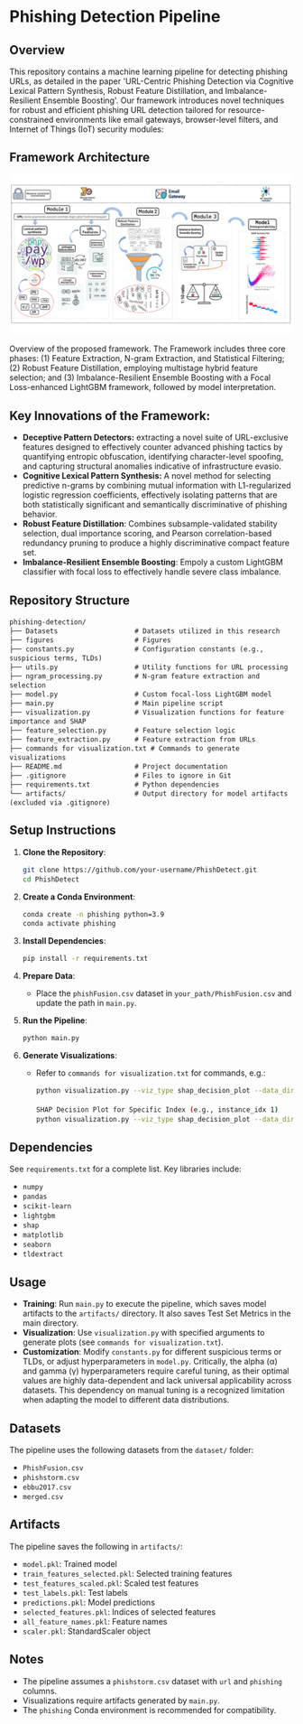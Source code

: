 # Phishing Detection Pipeline

## Overview
This repository contains a machine learning pipeline for detecting phishing URLs, as detailed in the paper 'URL-Centric Phishing Detection via Cognitive Lexical Pattern Synthesis, Robust Feature Distillation, and Imbalance-Resilient Ensemble Boosting'. Our framework introduces novel techniques for robust and efficient phishing URL detection tailored for resource-constrained environments like email gateways, browser-level filters, and Internet of Things (IoT) security modules:

## Framework Architecture


![Model Architecture](figures/FL_LGBM.png)

Overview of the proposed framework. The Framework includes  three core phases: (1) Feature Extraction, N-gram Extraction, and Statistical Filtering; (2) Robust Feature Distillation, employing multistage hybrid feature selection; and (3) Imbalance-Resilient Ensemble Boosting with a Focal Loss-enhanced LightGBM framework, followed by model interpretation.

## Key Innovations of the Framework:
- **Deceptive Pattern Detectors:** extracting a novel suite of URL-exclusive features designed to effectively counter advanced phishing tactics by quantifying entropic obfuscation, identifying character-level spoofing, and capturing structural anomalies indicative of infrastructure evasio.
- **Cognitive Lexical Pattern Synthesis:** A novel method for selecting predictive n-grams by combining mutual information with L1-regularized logistic regression coefficients, effectively isolating patterns that are both statistically significant and semantically discriminative of phishing behavior.
- **Robust Feature Distillation**: Combines subsample-validated stability selection, dual importance scoring, and Pearson correlation-based redundancy pruning to produce a highly discriminative compact feature set.
- **Imbalance-Resilient Ensemble Boosting**: Empoly a custom LightGBM classifier with focal loss to effectively handle severe class imbalance.
## Repository Structure
```
phishing-detection/
├── Datasets                   # Datasets utilized in this research
├── figures                    # Figures
├── constants.py               # Configuration constants (e.g., suspicious terms, TLDs)
├── utils.py                   # Utility functions for URL processing
├── ngram_processing.py        # N-gram feature extraction and selection
├── model.py                   # Custom focal-loss LightGBM model
├── main.py                    # Main pipeline script
├── visualization.py           # Visualization functions for feature importance and SHAP
├── feature_selection.py       # Feature selection logic
├── feature_extraction.py      # Feature extraction from URLs
├── commands for visualization.txt # Commands to generate visualizations
├── README.md                  # Project documentation
├── .gitignore                 # Files to ignore in Git
├── requirements.txt           # Python dependencies
└── artifacts/                 # Output directory for model artifacts (excluded via .gitignore)
```

## Setup Instructions
1. **Clone the Repository**:
   ```bash
   git clone https://github.com/your-username/PhishDetect.git
   cd PhishDetect
   ```

2. **Create a Conda Environment**:
   ```bash
   conda create -n phishing python=3.9
   conda activate phishing
   ```

3. **Install Dependencies**:
   ```bash
   pip install -r requirements.txt
   ```

4. **Prepare Data**:
   - Place the `phishFusion.csv` dataset in `your_path/PhishFusion.csv` and update the path in `main.py`.

5. **Run the Pipeline**:
   ```bash
   python main.py
   ```

6. **Generate Visualizations**:
   - Refer to `commands for visualization.txt` for commands, e.g.:
     ```bash
     python visualization.py --viz_type shap_decision_plot --data_dir "artifacts"

     SHAP Decision Plot for Specific Index (e.g., instance_idx 1)
     python visualization.py --viz_type shap_decision_plot --data_dir "artifacts" --instance_idx 1
     ```

## Dependencies
See `requirements.txt` for a complete list. Key libraries include:
- `numpy`
- `pandas`
- `scikit-learn`
- `lightgbm`
- `shap`
- `matplotlib`
- `seaborn`
- `tldextract`

## Usage
- **Training**: Run `main.py` to execute the pipeline, which saves model artifacts to the `artifacts/` directory. It also saves Test Set Metrics in the main directory.
- **Visualization**: Use `visualization.py` with specified arguments to generate plots (see `commands for visualization.txt`).
- **Customization**: Modify `constants.py` for different suspicious terms or TLDs, or adjust hyperparameters in `model.py`. Critically, the alpha (α) and gamma (γ) hyperparameters require careful tuning, as their optimal values are highly data-dependent and lack universal applicability across datasets. This dependency on manual tuning is a recognized limitation when adapting the model to different data distributions.

## Datasets
The pipeline uses the following datasets from the `dataset/` folder:
- `PhishFusion.csv`
- `phishstorm.csv`
- `ebbu2017.csv`
- `merged.csv`
## Artifacts
The pipeline saves the following in `artifacts/`:
- `model.pkl`: Trained model
- `train_features_selected.pkl`: Selected training features
- `test_features_scaled.pkl`: Scaled test features
- `test_labels.pkl`: Test labels
- `predictions.pkl`: Model predictions
- `selected_features.pkl`: Indices of selected features
- `all_feature_names.pkl`: Feature names
- `scaler.pkl`: StandardScaler object

## Notes
- The pipeline assumes a `phishstorm.csv` dataset with `url` and `phishing` columns.
- Visualizations require artifacts generated by `main.py`.
- The `phishing` Conda environment is recommended for compatibility.

